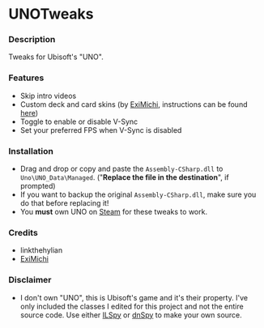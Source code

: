 # UNOTweaks

### Description
Tweaks for Ubisoft's "UNO".

### Features
- Skip intro videos
- Custom deck and card skins (by [ExiMichi](https://github.com/ExiMichi), instructions can be found [here](https://github.com/linkthehylian/UNOTweaks/wiki/UNO-Skins))
- Toggle to enable or disable V-Sync
- Set your preferred FPS when V-Sync is disabled

### Installation

- Drag and drop or copy and paste the `Assembly-CSharp.dll` to `Uno\UNO_Data\Managed`. ("**Replace the file in the destination**", if prompted)
- If you want to backup the original `Assembly-CSharp.dll`, make sure you do that before replacing it!
- You **must** own UNO on [Steam](https://store.steampowered.com/app/470220/UNO/) for these tweaks to work.

### Credits
- linkthehylian
- [ExiMichi](https://github.com/ExiMichi)

### Disclaimer
- I don't own "UNO", this is Ubisoft's game and it's their property. I've only included the classes I edited for this project and not the entire source code. Use either [ILSpy](https://github.com/icsharpcode/ILSpy) or [dnSpy](https://github.com/dnSpy/dnSpy) to make your own source.
